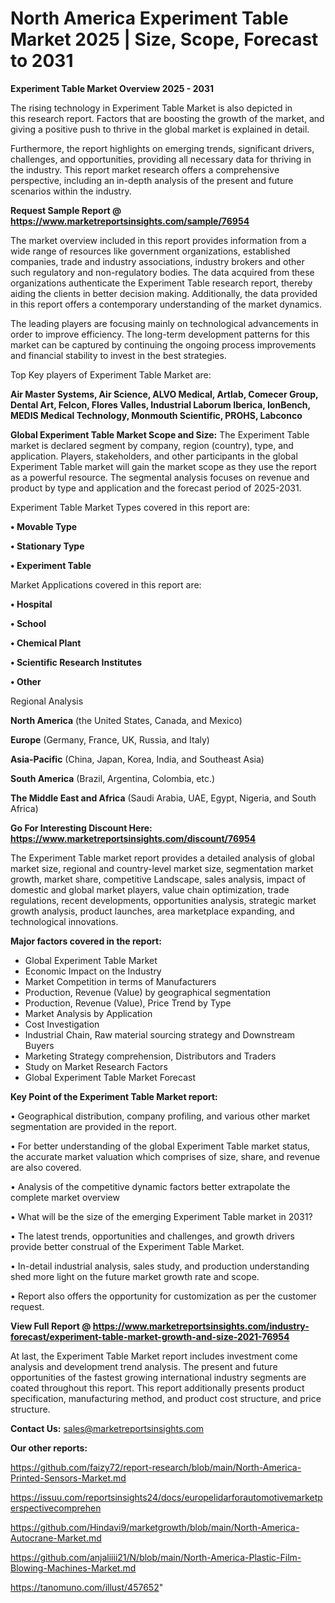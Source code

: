 # North America Experiment Table Market 2025 | Size, Scope, Forecast to 2031

<Strong> Experiment Table Market Overview 2025 - 2031</strong>

The rising technology in Experiment Table Market is also depicted in this research report. Factors that are boosting the growth of the market, and giving a positive push to thrive in the global market is explained in detail.

Furthermore, the report highlights on emerging trends, significant drivers, challenges, and opportunities, providing all necessary data for thriving in the industry. This report market research offers a comprehensive perspective, including an in-depth analysis of the present and future scenarios within the industry.

<strong>Request Sample Report @ <a href=https://www.marketreportsinsights.com/sample/76954>https://www.marketreportsinsights.com/sample/76954</a></strong>

The market overview included in this report provides information from a wide range of resources like government organizations, established companies, trade and industry associations, industry brokers and other such regulatory and non-regulatory bodies. The data acquired from these organizations authenticate the Experiment Table research report, thereby aiding the clients in better decision making. Additionally, the data provided in this report offers a contemporary understanding of the market dynamics.

The leading players are focusing mainly on technological advancements in order to improve efficiency. The long-term development patterns for this market can be captured by continuing the ongoing process improvements and financial stability to invest in the best strategies.

Top Key players of Experiment Table Market are:

<strong>Air Master Systems, Air Science, ALVO Medical, Artlab, Comecer Group, Dental Art, Felcon, Flores Valles, Industrial Laborum Iberica, IonBench, MEDIS Medical Technology, Monmouth Scientific, PROHS, Labconco</strong>

<strong><b>Global Experiment Table Market Scope and Size:</b></strong>
The Experiment Table market is declared segment by company, region (country), type, and application. Players, stakeholders, and other participants in the global Experiment Table market will gain the market scope as they use the report as a powerful resource. The segmental analysis focuses on revenue and product by type and application and the forecast period of 2025-2031.

Experiment Table Market Types covered in this report are:

<strong>• Movable Type

• Stationary Type

• Experiment Table</strong>

Market Applications covered in this report are:

<strong>• Hospital

• School

• Chemical Plant

• Scientific Research Institutes

• Other</strong> 

Regional Analysis

<strong>North America</strong> (the United States, Canada, and Mexico)

<strong>Europe</strong> (Germany, France, UK, Russia, and Italy)

<strong>Asia-Pacific</strong> (China, Japan, Korea, India, and Southeast Asia)

<strong>South America</strong> (Brazil, Argentina, Colombia, etc.)

<strong>The Middle East and Africa</strong> (Saudi Arabia, UAE, Egypt, Nigeria, and South Africa)

<strong>Go For Interesting Discount Here: <a href=https://www.marketreportsinsights.com/discount/76954>https://www.marketreportsinsights.com/discount/76954</a></strong>

The Experiment Table market report provides a detailed analysis of global market size, regional and country-level market size, segmentation market growth, market share, competitive Landscape, sales analysis, impact of domestic and global market players, value chain optimization, trade regulations, recent developments, opportunities analysis, strategic market growth analysis, product launches, area marketplace expanding, and technological innovations.

<strong><b>Major factors covered in the report:</b></strong>
<ul>
  <li>Global Experiment Table Market </li>
  <li>Economic Impact on the Industry</li>
  <li>Market Competition in terms of Manufacturers</li>
  <li>Production, Revenue (Value) by geographical segmentation</li>
  <li>Production, Revenue (Value), Price Trend by Type</li>
  <li>Market Analysis by Application</li>
  <li>Cost Investigation</li>
  <li>Industrial Chain, Raw material sourcing strategy and Downstream Buyers</li>
  <li>Marketing Strategy comprehension, Distributors and Traders</li>
  <li>Study on Market Research Factors</li>
  <li>Global Experiment Table Market Forecast</li>
</ul>

<strong><b>Key Point of the Experiment Table Market report:</b></strong>

• Geographical distribution, company profiling, and various other market segmentation are provided in the report.

• For better understanding of the global Experiment Table market status, the accurate market valuation which comprises of size, share, and revenue are also covered.

• Analysis of the competitive dynamic factors better extrapolate the complete market overview

• What will be the size of the emerging Experiment Table market in 2031?

• The latest trends, opportunities and challenges, and growth drivers provide better construal of the Experiment Table Market.

• In-detail industrial analysis, sales study, and production understanding shed more light on the future market growth rate and scope.

• Report also offers the opportunity for customization as per the customer request.

<strong><b>View Full Report @ <a href=https://www.marketreportsinsights.com/industry-forecast/experiment-table-market-growth-and-size-2021-76954>https://www.marketreportsinsights.com/industry-forecast/experiment-table-market-growth-and-size-2021-76954</a></b></strong>


At last, the Experiment Table Market report includes investment come analysis and development trend analysis. The present and future opportunities of the fastest growing international industry segments are coated throughout this report. This report additionally presents product specification, manufacturing method, and product cost structure, and price structure.

<strong>Contact Us:</strong>
sales@marketreportsinsights.com

<strong>Our other reports:</strong>

<a href=https://github.com/faizy72/report-research/blob/main/North-America-Printed-Sensors-Market.md>https://github.com/faizy72/report-research/blob/main/North-America-Printed-Sensors-Market.md</a>

<a href=https://issuu.com/reportsinsights24/docs/europelidarforautomotivemarketperspectivecomprehen>https://issuu.com/reportsinsights24/docs/europelidarforautomotivemarketperspectivecomprehen</a>

<a href=https://github.com/Hindavi9/marketgrowth/blob/main/North-America-Autocrane-Market.md>https://github.com/Hindavi9/marketgrowth/blob/main/North-America-Autocrane-Market.md</a>

<a href=https://github.com/anjaliiii21/N/blob/main/North-America-Plastic-Film-Blowing-Machines-Market.md>https://github.com/anjaliiii21/N/blob/main/North-America-Plastic-Film-Blowing-Machines-Market.md</a>

<a href=https://tanomuno.com/illust/457652>https://tanomuno.com/illust/457652</a>"

